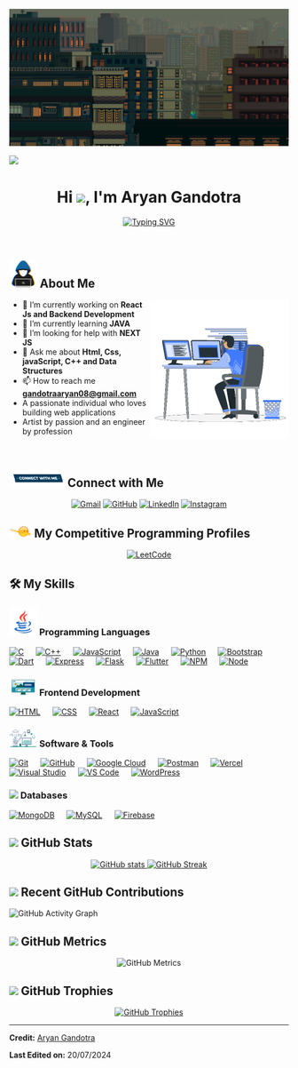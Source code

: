 ![MasterHead](https://github.com/AryanGandotra/AryanGandotra/blob/main/Images/something_gif_log%20_%20Patreon.gif)

![](https://komarev.com/ghpvc/?username=AryanGandotra&color=8D94BA&style=flat-square&label=👀)

<h1 align="center">Hi <img src="https://media.giphy.com/media/hvRJCLFzcasrR4ia7z/giphy.gif" width="35">, I'm Aryan Gandotra</h1>
<p align="center">
<a href="https://git.io/typing-svg"><img src="https://readme-typing-svg.demolab.com?font=Fira+Code&pause=1000&color=FFFA49&width=435&lines=Computer+Science+Student;A+Passionate+Developer+From+India;Always+Learning+New+Things" alt="Typing SVG" /></a>
</p>

<br>

## <picture><img src="https://github.com/AryanGandotra/AryanGandotra/blob/main/Images/about_me.gif" width="50px"></picture> About Me

<picture> <img align="right" src="https://github.com/AryanGandotra/AryanGandotra/blob/main/Images/Right_Side.gif" width="250px"></picture>

- 🔭 I’m currently working on **React Js and Backend Development**
- 🌱 I’m currently learning **JAVA**
- 🤝 I’m looking for help with **NEXT JS**
- 💬 Ask me about **Html, Css, javaScript, C++ and Data Structures**
- 📫 How to reach me **gandotraaryan08@gmail.com**
- A passionate individual who loves building web applications
- Artist by passion and an engineer by profession

<br>

## <picture> <img src="https://github.com/AryanGandotra/AryanGandotra/blob/main/Images/Connect-with-me.gif" width="100px"> </picture> Connect with Me

<p align="center">
	<a href="mailto:gandotraaryan08@gmail.com"><img src="https://img.shields.io/badge/gmail-%23EA4335.svg?style=for-the-badge&logo=gmail&logoColor=white" alt="Gmail"/></a>
	<a href="https://github.com/AryanGandotra"><img src="https://img.shields.io/badge/github-%23181717.svg?style=for-the-badge&logo=github&logoColor=white" alt="GitHub"/></a>
	<a href="https://www.linkedin.com/in/aryan-gandotra-708b07241/"><img src="https://img.shields.io/badge/linkedin-%230A66C2.svg?style=for-the-badge&logo=linkedin&logoColor=white" alt="LinkedIn"/></a>
	<a href="https://instagram.com/a.r.y.a.n._.10.03?igshid=YmMyMTA2M2Y"><img src="https://img.shields.io/badge/instagram-%23E4405F.svg?style=for-the-badge&logo=instagram&logoColor=white" alt="Instagram"/></a>
</p>

## <picture> <img src="https://github.com/AryanGandotra/AryanGandotra/blob/main/Images/competitive_programming_profile.png" width="40px"> </picture> My Competitive Programming Profiles

<p align="center">
	<a href="https://leetcode.com/gandotraaryan08/"><img src="https://img.icons8.com/external-tal-revivo-shadow-tal-revivo/50/000000/external-level-up-your-coding-skills-and-quickly-land-a-job-logo-shadow-tal-revivo.png" alt="LeetCode"/></a>
</p>

## 🛠️ My Skills

### <picture> <img src="https://github.com/AryanGandotra/AryanGandotra/blob/main/Images/Programming_Languages.gif" width="50px"> </picture> Programming Languages

<p> 
  <a href="https://www.cprogramming.com/" target="_blank"><img alt="C" src="https://img.shields.io/badge/C%20-%232370ED.svg?style=for-the-badge&logo=c&logoColor=white"></a> 
  &emsp;
  <a href="https://www.w3schools.com/cpp/" target="_blank"><img alt="C++" src="https://img.shields.io/badge/C++%20-%2300599C.svg?style=for-the-badge&logo=c%2B%2B&logoColor=white"></a> 
  &emsp;
  <a href="https://developer.mozilla.org/en-US/docs/Web/JavaScript" target="_blank"><img alt="JavaScript" src="https://img.shields.io/badge/JavaScript%20-%23F7DF1E.svg?style=for-the-badge&logo=javascript&logoColor=black"></a>
  &emsp;
  <a href="https://www.java.com" target="_blank"><img alt="Java" src="https://img.shields.io/badge/Java-%23007396.svg?style=for-the-badge&logo=java&logoColor=white"></a>
  &emsp;
  <a href="https://www.python.org" target="_blank"><img alt="Python" src="https://img.shields.io/badge/Python%20-%2314354C.svg?style=for-the-badge&logo=python&logoColor=white"></a>
  &emsp;
  <a href="https://getbootstrap.com/" target="_blank"><img alt="Bootstrap" src="https://img.shields.io/badge/Bootstrap%20-%6610f2.svg?style=for-the-badge"></a>
  &emsp;
  <a href="#" target="_blank"><img alt="Dart" src="https://img.shields.io/badge/dart-%230175C2.svg?style=for-the-badge&logo=dart&logoColor=white"></a>
  &emsp;
  <a href="#" target="_blank"><img alt="Express" src="https://img.shields.io/badge/express.js-%23404d59.svg?style=for-the-badge&logo=express&logoColor=%2361DAFB"></a>
  &emsp;
  <a href="#" target="_blank"><img alt="Flask" src="https://img.shields.io/badge/flask-%23000.svg?style=for-the-badge&logo=flask&logoColor=white"></a>
  &emsp;
  <a href="#" target="_blank"><img alt="Flutter" src="https://img.shields.io/badge/Flutter-%2302569B.svg?style=for-the-badge&logo=Flutter&logoColor=white"></a>
  &emsp;
  <a href="#" target="_blank"><img alt="NPM" src="https://img.shields.io/badge/NPM-%23000000.svg?style=for-the-badge&logo=npm&logoColor=white"></a>
  &emsp;
  <a href="#" target="_blank"><img alt="Node" src="https://img.shields.io/badge/node.js-6DA55F?style=for-the-badge&logo=node.js&logoColor=white"></a>
</p>

### <picture> <img src="https://github.com/AryanGandotra/AryanGandotra/blob/main/Images/Front_End.gif" width="50px"> </picture> Frontend Development

<p> 
  <a href="https://www.w3.org/html/" target="_blank"><img alt="HTML" src="https://img.shields.io/badge/HTML5%20-%23E34F26.svg?style=for-the-badge&logo=html5&logoColor=white"></a>   
  &emsp;
  <a href="https://www.w3schools.com/css/" target="_blank"><img alt="CSS" src="https://img.shields.io/badge/CSS%20-%231572B6.svg?style=for-the-badge&logo=css3&logoColor=white"></a> 
  &emsp;
  <a href="https://www.python.org" target="_blank"><img alt="React" src="https://img.shields.io/badge/react-%2361DAFB.svg?style=for-the-badge&logo=React&logoColor=black"></a>
  &emsp;
  <a href="https://developer.mozilla.org/en-US/docs/Web/JavaScript" target="_blank"><img alt="JavaScript" src="https://img.shields.io/badge/JavaScript%20-%23F7DF1E.svg?style=for-the-badge&logo=javascript&logoColor=black"></a>
</p>

### <picture> <img src="https://github.com/AryanGandotra/AryanGandotra/blob/main/Images/Software_Tools.gif" width="50px"> </picture> Software & Tools

<p>
  <a href="#"><img alt="Git" src="https://img.shields.io/badge/git-%23F05033.svg?style=for-the-badge&logo=git&logoColor=white"></a> 
  &emsp;
  <a href="#"><img alt="GitHub" src="https://img.shields.io/badge/github-%23121011.svg?style=for-the-badge&logo=github&logoColor=white"></a> 
  &emsp;
  <a href="#"><img alt="Google Cloud" src="https://img.shields.io/badge/Google%20Cloud%20-%234285F4.svg?style=for-the-badge&logo=google-cloud&logoColor=white"></a> 
  &emsp;
  <a href="#"><img alt="Postman" src="https://img.shields.io/badge/Postman-FF6C37?logo=postman&logoColor=white&style=for-the-badge"></a> 
  &emsp;
  <a href="#"><img alt="Vercel" src="https://img.shields.io/badge/vercel-%23000000.svg?style=for-the-badge&logo=vercel&logoColor=white"></a> 
  &emsp;
  <a href="#"><img alt="Visual Studio" src="https://img.shields.io/badge/Visual%20Studio%20-%235C2D91.svg?style=for-the-badge&logo=visual-studio&logoColor=white"></a>
  &emsp;
  <a href="#"><img alt="VS Code" src="https://img.shields.io/badge/Visual%20Studio%20Code-%23007ACC.svg?style=for-the-badge&logo=visual-studio-code&logoColor=white"></a>
  &emsp;
  <a href="#"><img alt="WordPress" src="https://img.shields.io/badge/WordPress-%23117AC9.svg?style=for-the-badge&logo=WordPress&logoColor=white"></a>
</p>

### <picture> <img src="https://github.com/AryanGandotra/AryanGandotra/blob/main/Images/Databases.gif" width="50px"> </picture> Databases

<p>
  <a href="https://www.mongodb.com/" target="_blank"><img alt="MongoDB" src="https://img.shields.io/badge/MongoDB%20-%2347A248.svg?style=for-the-badge&logo=mongodb&logoColor=white"></a> 
  &emsp;
  <a href="https://www.mysql.com/" target="_blank"><img alt="MySQL" src="https://img.shields.io/badge/MySQL-%2300f.svg?style=for-the-badge&logo=mysql&logoColor=white"></a> 
  &emsp;
  <a href="https://firebase.google.com/" target="_blank"><img alt="Firebase" src="https://img.shields.io/badge/firebase-%23039BE5.svg?style=for-the-badge&logo=firebase"></a>
</p>

## <picture> <img src="https://github.com/AryanGandotra/AryanGandotra/blob/main/Images/github_contribution.png" width="40px"> </picture> GitHub Stats

<p align="center">
  <a href="https://github.com/AryanGandotra">
    <img width="450px" src="https://github-readme-stats.vercel.app/api?username=AryanGandotra&show_icons=true&theme=radical&count_private=true&include_all_commits=true" alt="GitHub stats" />
    <img width="450px" src="https://github-readme-streak-stats.herokuapp.com/?user=AryanGandotra&theme=radical&count_private=true&include_all_commits=true" alt="GitHub Streak" />
  </a>
</p>

## <picture> <img src="https://github.com/AryanGandotra/AryanGandotra/blob/main/Images/github_contribution.png" width="40px"> </picture> Recent GitHub Contributions

![GitHub Activity Graph](https://github-readme-activity-graph.vercel.app/graph?username=AryanGandotra&theme=react-dark&hide_border=true)

## <picture> <img src="https://github.com/AryanGandotra/AryanGandotra/blob/main/Images/Analytics.png" width="40px"> </picture> GitHub Metrics

<p align="center">
  <img width="500px" src="https://metrics.lecoq.io/AryanGandotra" alt="GitHub Metrics" />
</p>

## <picture> <img src="https://github.com/AryanGandotra/AryanGandotra/blob/main/Images/trophy.png" width="40px"> </picture> GitHub Trophies

<p align="center">
  <a href="https://github.com/AryanGandotra">
    <img width="500px" src="https://github-profile-trophy.vercel.app/?username=AryanGandotra&theme=radical&no-bg=true&no-frame=true&margin-w=4" alt="GitHub Trophies" />
  </a>
</p>

---

**Credit:** [Aryan Gandotra](https://github.com/AryanGandotra)

**Last Edited on:** 20/07/2024
